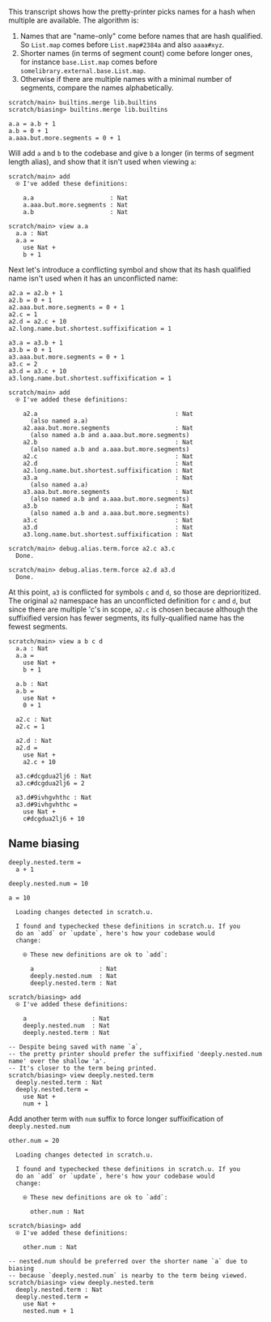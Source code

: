 This transcript shows how the pretty-printer picks names for a hash when multiple are available. The algorithm is:

1.  Names that are "name-only" come before names that are hash qualified. So `List.map` comes before `List.map#2384a` and also `aaaa#xyz`.
2.  Shorter names (in terms of segment count) come before longer ones, for instance `base.List.map` comes before `somelibrary.external.base.List.map`.
3.  Otherwise if there are multiple names with a minimal number of segments, compare the names alphabetically.

``` ucm :hide
scratch/main> builtins.merge lib.builtins
scratch/biasing> builtins.merge lib.builtins
```

``` unison :hide
a.a = a.b + 1
a.b = 0 + 1
a.aaa.but.more.segments = 0 + 1
```

Will add `a` and `b` to the codebase and give `b` a longer (in terms of segment length alias), and show that it isn't used when viewing `a`:

``` ucm
scratch/main> add
  ⍟ I've added these definitions:
  
    a.a                     : Nat
    a.aaa.but.more.segments : Nat
    a.b                     : Nat

scratch/main> view a.a
  a.a : Nat
  a.a =
    use Nat +
    b + 1

```

Next let's introduce a conflicting symbol and show that its hash qualified name isn't used when it has an unconflicted name:

``` unison :hide
a2.a = a2.b + 1
a2.b = 0 + 1
a2.aaa.but.more.segments = 0 + 1
a2.c = 1
a2.d = a2.c + 10
a2.long.name.but.shortest.suffixification = 1

a3.a = a3.b + 1
a3.b = 0 + 1
a3.aaa.but.more.segments = 0 + 1
a3.c = 2
a3.d = a3.c + 10
a3.long.name.but.shortest.suffixification = 1
```

``` ucm
scratch/main> add
  ⍟ I've added these definitions:
  
    a2.a                                      : Nat
      (also named a.a)
    a2.aaa.but.more.segments                  : Nat
      (also named a.b and a.aaa.but.more.segments)
    a2.b                                      : Nat
      (also named a.b and a.aaa.but.more.segments)
    a2.c                                      : Nat
    a2.d                                      : Nat
    a2.long.name.but.shortest.suffixification : Nat
    a3.a                                      : Nat
      (also named a.a)
    a3.aaa.but.more.segments                  : Nat
      (also named a.b and a.aaa.but.more.segments)
    a3.b                                      : Nat
      (also named a.b and a.aaa.but.more.segments)
    a3.c                                      : Nat
    a3.d                                      : Nat
    a3.long.name.but.shortest.suffixification : Nat

scratch/main> debug.alias.term.force a2.c a3.c
  Done.

scratch/main> debug.alias.term.force a2.d a3.d
  Done.

```

At this point, `a3` is conflicted for symbols `c` and `d`, so those are deprioritized.
The original `a2` namespace has an unconflicted definition for `c` and `d`, but since there are multiple 'c's in scope,
`a2.c` is chosen because although the suffixified version has fewer segments, its fully-qualified name has the fewest segments.

``` ucm
scratch/main> view a b c d
  a.a : Nat
  a.a =
    use Nat +
    b + 1
  
  a.b : Nat
  a.b =
    use Nat +
    0 + 1
  
  a2.c : Nat
  a2.c = 1
  
  a2.d : Nat
  a2.d =
    use Nat +
    a2.c + 10
  
  a3.c#dcgdua2lj6 : Nat
  a3.c#dcgdua2lj6 = 2
  
  a3.d#9ivhgvhthc : Nat
  a3.d#9ivhgvhthc =
    use Nat +
    c#dcgdua2lj6 + 10

```

## Name biasing

``` unison
deeply.nested.term =
  a + 1

deeply.nested.num = 10

a = 10
```

``` ucm :added-by-ucm
  Loading changes detected in scratch.u.

  I found and typechecked these definitions in scratch.u. If you
  do an `add` or `update`, here's how your codebase would
  change:
  
    ⍟ These new definitions are ok to `add`:
    
      a                  : Nat
      deeply.nested.num  : Nat
      deeply.nested.term : Nat

```

``` ucm
scratch/biasing> add
  ⍟ I've added these definitions:
  
    a                  : Nat
    deeply.nested.num  : Nat
    deeply.nested.term : Nat

-- Despite being saved with name `a`,
-- the pretty printer should prefer the suffixified 'deeply.nested.num name' over the shallow 'a'.
-- It's closer to the term being printed.
scratch/biasing> view deeply.nested.term
  deeply.nested.term : Nat
  deeply.nested.term =
    use Nat +
    num + 1

```

Add another term with `num` suffix to force longer suffixification of `deeply.nested.num`

``` unison
other.num = 20
```

``` ucm :added-by-ucm
  Loading changes detected in scratch.u.

  I found and typechecked these definitions in scratch.u. If you
  do an `add` or `update`, here's how your codebase would
  change:
  
    ⍟ These new definitions are ok to `add`:
    
      other.num : Nat

```

``` ucm
scratch/biasing> add
  ⍟ I've added these definitions:
  
    other.num : Nat

-- nested.num should be preferred over the shorter name `a` due to biasing
-- because `deeply.nested.num` is nearby to the term being viewed.
scratch/biasing> view deeply.nested.term
  deeply.nested.term : Nat
  deeply.nested.term =
    use Nat +
    nested.num + 1

```

